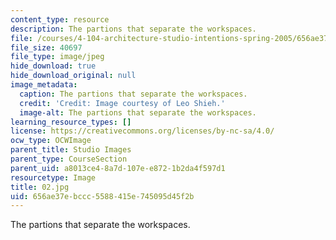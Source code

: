 ```yaml
---
content_type: resource
description: The partions that separate the workspaces.
file: /courses/4-104-architecture-studio-intentions-spring-2005/656ae37ebccc5588415e745095d45f2b_02.jpg
file_size: 40697
file_type: image/jpeg
hide_download: true
hide_download_original: null
image_metadata:
  caption: The partions that separate the workspaces.
  credit: 'Credit: Image courtesy of Leo Shieh.'
  image-alt: The partions that separate the workspaces.
learning_resource_types: []
license: https://creativecommons.org/licenses/by-nc-sa/4.0/
ocw_type: OCWImage
parent_title: Studio Images
parent_type: CourseSection
parent_uid: a8013ce4-8a7d-107e-e872-1b2da4f597d1
resourcetype: Image
title: 02.jpg
uid: 656ae37e-bccc-5588-415e-745095d45f2b
---
```

The partions that separate the workspaces.